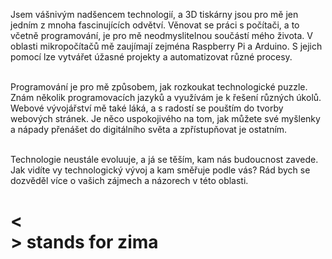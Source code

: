 Jsem vášnivým nadšencem technologií, a 3D tiskárny jsou pro mě jen jedním z mnoha fascinujících odvětví. Věnovat se práci s počítači, a to včetně programování, je pro mě neodmyslitelnou součástí mého života. V oblasti mikropočítačů mě zaujímají zejména Raspberry Pi a Arduino. S jejich pomocí lze vytvářet úžasné projekty a automatizovat různé procesy. <br><br>

Programování je pro mě způsobem, jak rozkoukat technologické puzzle. Znám několik programovacích jazyků a využívám je k řešení různých úkolů. Webové vývojářství mě také láká, a s radostí se pouštím do tvorby webových stránek. Je něco uspokojivého na tom, jak můžete své myšlenky a nápady přenášet do digitálního světa a zpřístupňovat je ostatním.<br><br>

Technologie neustále evoluuje, a já se těším, kam nás budoucnost zavede. Jak vidíte vy technologický vývoj a kam směřuje podle vás? Rád bych se dozvěděl více o vašich zájmech a názorech v této oblasti.
# <<br>> stands for zima